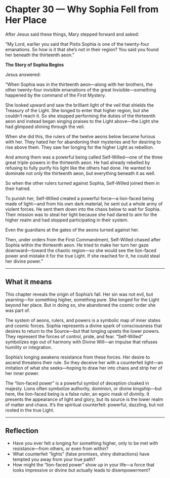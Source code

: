 # Chapter 30 — Why Sophia Fell from Her Place

After Jesus said these things, Mary stepped forward and asked:

“My Lord, earlier you said that Pistis Sophia is one of the twenty-four emanations. So how is it that she’s not in their region? You said you found her beneath the thirteenth aeon.”

**The Story of Sophia Begins**

Jesus answered:

“When Sophia was in the thirteenth aeon—along with her brothers, the other twenty-four invisible emanations of the great Invisible—something happened by the command of the First Mystery.

She looked upward and saw the brilliant light of the veil that shields the Treasury of the Light. She longed to enter that higher region, but she couldn’t reach it. So she stopped performing the duties of the thirteenth aeon and instead began singing praises to the Light above—the Light she had glimpsed shining through the veil.

When she did this, the rulers of the twelve aeons below became furious with her. They hated her for abandoning their mysteries and for desiring to rise above them. They saw her longing for the higher Light as rebellion.

And among them was a powerful being called Self-Willed—one of the three great triple-powers in the thirteenth aeon. He had already rebelled by refusing to fully purify his light like the others had done. He wanted to dominate not only the thirteenth aeon, but everything beneath it as well.

So when the other rulers turned against Sophia, Self-Willed joined them in their hatred.

To punish her, Self-Willed created a powerful force—a lion-faced being made of light—and from his own dark material, he sent out a whole army of violent forces. He sent them down into the chaos below to wait for Sophia. Their mission was to steal her light because she had dared to aim for the higher realm and had stopped participating in their system.

Even the guardians at the gates of the aeons turned against her.

Then, under orders from the First Commandment, Self-Willed chased after Sophia within the thirteenth aeon. He tried to make her turn her gaze downward—toward the chaotic region—so she would see the lion-faced power and mistake it for the true Light. If she reached for it, he could steal her divine power.”

---

## What it means

This chapter reveals the origin of Sophia’s fall. Her sin was not evil, but yearning—for something higher, something pure. She longed for the Light beyond her place. But in doing so, she abandoned the cosmic order she was part of.

The system of aeons, rulers, and powers is a symbolic map of inner states and cosmic forces. Sophia represents a divine spark of consciousness that desires to return to the Source—but that longing upsets the lower powers. They represent the forces of control, pride, and fear. “Self-Willed” symbolizes ego out of harmony with Divine Will—an impulse that refuses humility or integration.

Sophia’s longing awakens resistance from these forces. Her desire to ascend threatens their rule. So they deceive her with a counterfeit light—an imitation of what she seeks—hoping to draw her into chaos and strip her of her inner power.

The “lion-faced power” is a powerful symbol of deception cloaked in majesty. Lions often symbolize authority, dominion, or divine kingship—but here, the lion-faced being is a false ruler, an egoic mask of divinity. It presents the appearance of light and glory, but its source is the lower realm of matter and chaos. It’s the spiritual counterfeit: powerful, dazzling, but not rooted in the true Light.

---

## Reflection

* Have you ever felt a longing for something higher, only to be met with resistance—from others, or even from within?
* What counterfeit “lights” (false promises, shiny distractions) have tempted you away from your true path?
* How might the “lion-faced power” show up in your life—a force that looks impressive or divine but actually leads to disempowerment?
